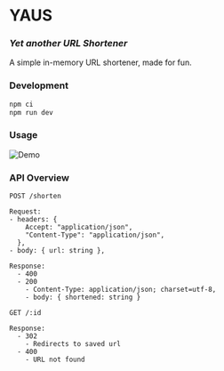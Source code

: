 # YAUS 
### *Yet another URL Shortener*
A simple in-memory URL shortener, made for fun.

### Development
```sh
npm ci
npm run dev
```

### Usage
![Demo](https://user-images.githubusercontent.com/37233846/185725646-2d3d0e14-6082-44a0-8e30-9aabfc7d96ec.gif)

### API Overview

```
POST /shorten

Request: 
- headers: {
    Accept: "application/json",
    "Content-Type": "application/json",
  },
- body: { url: string },

Response:
  - 400
  - 200
    - Content-Type: application/json; charset=utf-8,
    - body: { shortened: string }
```

```
GET /:id

Response:
  - 302
    - Redirects to saved url
  - 400
    - URL not found
```
